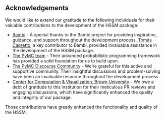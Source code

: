 ## Acknowledgements

We would like to extend our gratitude to the following individuals for their valuable contributions to the development of the HSSM package:

- [Bambi](https://github.com/bambinos/bambi) - A special thanks to the Bambi project for providing inspiration, guidance, and support throughout the development process. [Tomás Capretto](https://github.com/tomicapretto), a key contributor to Bambi, provided invaluable assistance in the development of the HSSM package.
- [The PyMC team](https://github.com/pymc-devs) - Their advanced probabilistic programming framework has provided a solid foundation for us to build upon.
- [The PyMC Discourse Community](https://discourse.pymc.io/) - We're grateful for this active and supportive community. Their insightful discussions and problem-solving have been an invaluable resource throughout the development process.
- [Center for Computation & Visualization, Brown University](https://ccv.brown.edu/) - We owe a debt of gratitude to this institution for their meticulous PR reviews and engaging discussions, which have significantly enhanced the quality and integrity of our package.

Those contributions have greatly enhanced the functionality and quality of the HSSM.